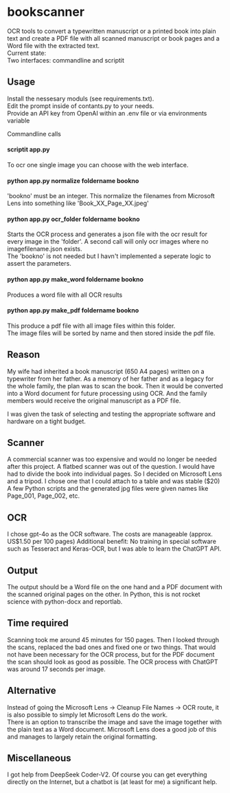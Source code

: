 # bookscanner
OCR tools to convert a typewritten manuscript or a printed book into plain text and create a PDF file with all scanned manuscript or book pages and a Word file with the extracted text.\
Current state: \
Two interfaces: commandline and scriptit

## Usage
Install the nessesary moduls (see requirements.txt).\
Edit the prompt inside of contants.py to your needs. \
Provide an API key from OpenAI within an .env file or via environments variable

Commandline calls
#### scriptit app.py 
To ocr one single image you can choose with the web interface.

#### python app.py normalize foldername bookno 
'bookno' must be an integer. This normalize the filenames from Microsoft Lens 
into something like 'Book_XX_Page_XX.jpeg'
#### python app.py ocr_folder foldername bookno
Starts the OCR process and generates a json file with the ocr result for every image in the 'folder'. 
A second call will only ocr images where no imagefilename.json exists.\
The 'bookno' is not needed but I havn't implemented a seperate logic to assert the parameters.
#### python app.py make_word foldername bookno 
Produces a word file with all OCR results
#### python app.py make_pdf foldername bookno 
This produce a pdf file with all image files within this folder.\
The image files will be sorted by name and then stored inside the pdf file.

## Reason
My wife had inherited a book manuscript (650 A4 pages) written on a typewriter from her father. As a memory of her father and as a legacy for the whole family, the plan was to scan the book. Then it would be converted into a Word document for future processing using OCR. And the family members would receive the original manuscript as a PDF file.

I was given the task of selecting and testing the appropriate software and hardware on a tight budget.

## Scanner
A commercial scanner was too expensive and would no longer be needed after this project. A flatbed scanner was out of the question. I would have had to divide the book into individual pages. So I decided on Microsoft Lens and a tripod. I chose one that I could attach to a table and was stable ($20)
A few Python scripts and the generated jpg files were given names like Page_001, Page_002, etc.

## OCR
I chose gpt-4o as the OCR software. The costs are manageable (approx. US$1.50 per 100 pages)
Additional benefit: No training in special software such as Tesseract and Keras-OCR, but I was able to learn the ChatGPT API.

## Output
The output should be a Word file on the one hand and a PDF document with the scanned original pages on the other. In Python, this is not rocket science with python-docx and reportlab.

## Time required
Scanning took me around 45 minutes for 150 pages. Then I looked through the scans, replaced the bad ones and fixed one or two things. That would not have been necessary for the OCR process, but for the PDF document the scan should look as good as possible. The OCR process with ChatGPT was around 17 seconds per image.


## Alternative
Instead of going the Microsoft Lens -> Cleanup File Names -> OCR route, it is also possible to simply let Microsoft Lens do the work.\
There is an option to transcribe the image and save the image together with the plain text as a Word document. Microsoft Lens does a good job of this and manages to largely retain the original formatting.


## Miscellaneous
I got help from DeepSeek Coder-V2. Of course you can get everything directly on the Internet, but a chatbot is (at least for me) a significant help.


